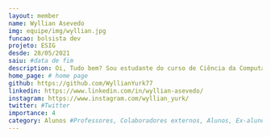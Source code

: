 ```yaml
---
layout: member
name: Wyllian Asevedo
img: equipe/img/wyllian.jpg
funcao: bolsista dev
projeto: ESIG
desde: 28/05/2021
saiu: #data de fim
description: Oi, Tudo bem? Sou estudante do curso de Ciência da Computação pela Universidade Federal da Paraíba - UFPB, atualmente faço parte do AYTY colaborando com a empresa ESIG Software e Tecnologia como Desenvolvedor Full Stack. Eu atuo no projeto SIGEduc-BA, que consiste na implantação e manuntenção de um sistema integrado de gestão da educação no Estado da Bahia. As tecnologias que estou mais habituado são Java, Spring Boot, Angular, HTML, CSS, JavaScript, TypeScript e JSF.
home_page: # home page
github: https://github.com/WyllianYurk77
linkedin: https://www.linkedin.com/in/wyllian-asevedo/
instagram: https://www.instagram.com/wyllian_yurk/
twitter: #Twitter
importance: 4
category: Alunos #Professores, Colaboradores externos, Alunos, Ex-alunos
---
```


